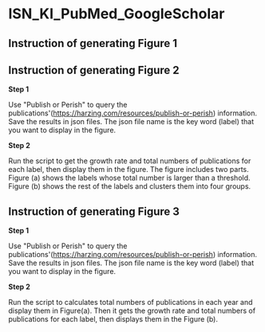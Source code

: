 # ISN_KI_PubMed_GoogleScholar

## Instruction of generating Figure 1

## Instruction of generating Figure 2
**Step 1** 

Use "Publish or Perish" to query the publications'(https://harzing.com/resources/publish-or-perish) information. Save the results in json files. The json file name is the key word (label) that you want to display in the figure.

**Step 2** 

Run the script to get the growth rate and total numbers of publications for each label, then display them in the figure. The figure includes two parts. Figure (a) shows the labels whose total number is larger than a threshold. Figure (b) shows the rest of the labels and clusters them into four groups.

## Instruction of generating Figure 3
**Step 1** 

Use "Publish or Perish" to query the publications'(https://harzing.com/resources/publish-or-perish) information. Save the results in json files. The json file name is the key word (label) that you want to display in the figure.

**Step 2**

Run the script to calculates total numbers of publications in each year and display them in Figure(a). Then it gets the growth rate and total numbers of publications for each label, then displays them in the Figure (b).
